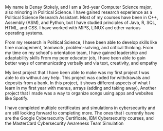 My name is Denay Stokely, and I am a 3rd-year Computer Science major, also minoring in Political Science. I have gained research experience as a Political Science Research Assistant. 
Most of my courses have been in C++, Assembly (ASM), and Python, but I have studied principles of Java, R, SQL, HTML, and CSS. I have worked with MIPS, LINUX and other various operating systems. 

From my research in Political Science, I have been able to develop skills like time management, teamwork, problem-solving, and critical thinking. 
From my time on my school's orientation team, I have gained leadership and adaptability skills 
From my peer educator job, I have been able to gain better ways of communicating verbally and via text, creativity, and empathy 

My best project that I have been able to make was my first project I was able to do without any help. This project was coded for withdrawals and deposits from a bank. In this project, it shows different aspects of what I learn in my first year with menus, arrays (adding and taking away),
Another project that I made was a way to organize songs using apps and websites like Spotify. 

I have completed multiple certificates and simulations in cybersecurity and am still looking forward to completing more. 
The ones that I currently have are the Google Cybersecurity Certificate, IBM Cybersecurity courses, and the MasterCard Cybersecurity Awareness Team Simulation  

